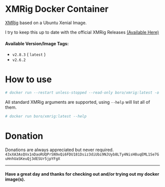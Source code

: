 # XMRig Docker Container

[XMRig](https://github.com/xmrig/xmrig) based on a Ubuntu Xenial Image.

I try to keep this up to date with the official XMRig Releases [(Available Here)](https://github.com/xmrig/xmrig/releases)

#### Available Version/Image Tags:
- `v2.8.3` ( `latest` )
- `v2.6.2`

# How to use
```bash
# docker run --restart unless-stopped --read-only boro/xmrig:latest -o POOL01 -u WALLET -p PASSWORD
```

All standard XMRig arguments are supported, using `--help` will list all of them.
```bash
# docker run boro/xmrig:latest --help
```

# Donation
Donations are always appreciated but never required.
`43xXA3AsQVx1nDaoRUQPrSN9xQi6FDU181Dsiz3diUbi9NJUyb8LTy4NisH8uqEML1Se7GuHnhUaSKeuQj3dESUr5jpYFgX`

---

#### Have a great day and thanks for checking out and/or trying out my docker image(s).
